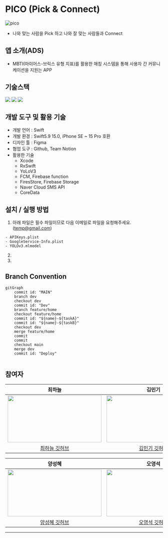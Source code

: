 # PICO (Pick & Connect)
![pico](https://github.com/APPSCHOOL3-iOS/final-pico/assets/115560272/37edf834-f1f8-41d9-a375-1176e28dad07)
- 나와 맞는 사람을 Pick 하고 나와 잘 맞는 사람들과 Connect 

## 앱 소개(ADS)
- MBTI(마이어스-브릭스 유형 지표)를 활용한 매칭 시스템을 통해 
사용자 간 커뮤니케이션을 지원는 APP

## 기술스택
<p align="leading">
  <img src="https://img.shields.io/badge/Swift-F05138?style=for-the-badge&logo=Swift&logoColor=white"/>
    <img src="https://img.shields.io/badge/UIKit-2396F3?style=for-the-badge&logo=uikit&logoColor=white"/>
  <img src="https://img.shields.io/badge/Firebase-FFCA28?style=for-the-badge&logo=Firebase&logoColor=white"/>
</p>

## 개발 도구 및 활용 기술
- 개발 언어 : Swift
- 개발 환경 : Swift5.9 15.0, iPhone SE ~ 15 Pro 호환
- 디자인 툴 : Figma
- 협업 도구 : Github, Team Notion
- 활용한 기술
  - Xcode
  - RxSwift
  - YoLoV3
  - FCM, Firebase function
  - FiresStore, Firebase Storage
  - Naver Cloud SMS API
  - CoreData
  
## 설치 / 실행 방법
1. 아래 파일은 필수 파일이므로 다음 이메일로 파일을 요청해주세요.  
(temp@gmail.com)  
```
- APIKeys.plist
- GoogleService-Info.plist
- YOLOv3.mlmodel
```
2. 
3.

## Branch Convention
```mermaid
gitGraph
    commit id: "MAIN"
    branch dev
    checkout dev
    commit id: "Dev"
    branch feature/home
    checkout feature/home
    commit id: "${name}-${taskA}"
    commit id: "${name}-${taskB}"
    checkout dev
    merge feature/home
    commit
    commit
    checkout main
    merge dev
    commit id: "Deploy"
    
```
## 참여자
|최하늘|김민기|방유빈|신희권|
|:----:|:----:|:-----:|:----:| 
|<img src = "https://avatars.githubusercontent.com/u/74815957?v=4" width="300" height="150">|<img src = "https://avatars.githubusercontent.com/u/79855248?v=4" width="300" height="150">|<img src = "https://avatars.githubusercontent.com/u/58802345?v=4" width="300" height="150">|<img src = "https://avatars.githubusercontent.com/u/55128158?v=4" width="300" height="150">|
|[최하늘 깃허브](https://github.com/HANLeeeee)|[김민기 깃허브](https://github.com/minki-kim-git)|[방유빈 깃허브](https://github.com/bangtori)|[신희권 깃허브](https://github.com/hhh131)|  

|양성혜|오영석|이제현|임대진|
|:----:|:----:|:-----:|:----:|
|<img src = "https://avatars.githubusercontent.com/u/87599027?v=4" width="300" height="150">|<img src = "https://avatars.githubusercontent.com/u/82360640?v=4" width="300" height="150">|<img src = "https://avatars.githubusercontent.com/u/104299722?v=4" width="300" height="150">|<img src = "https://avatars.githubusercontent.com/u/115560272?v=4" width="300" height="150">|
|[양성혜 깃허브](https://github.com/seongzzang)|[오영석 깃허브](https://github.com/Youngs5)|[이제현 깃허브](https://github.com/LJH3904)|[임대진 깃허브](https://github.com/DAEJINLIM)|

---
